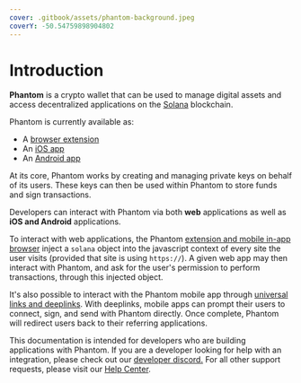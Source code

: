 ```yaml
---
cover: .gitbook/assets/phantom-background.jpeg
coverY: -50.54759898904802
---
```


# Introduction

**Phantom** is a crypto wallet that can be used to manage digital assets and access decentralized applications on the [Solana](https://solana.com/) blockchain.&#x20;

Phantom is currently available as:

* A [browser extension](https://phantom.app/download)
* An [iOS app](https://apps.apple.com/us/app/phantom-solana-wallet/id1598432977)
* An [Android app](https://play.google.com/store/apps/details?id=app.phantom)

At its core, Phantom works by creating and managing private keys on behalf of its users. These keys can then be used within Phantom to store funds and sign transactions.&#x20;

Developers can interact with Phantom via both **web** applications as well as **iOS and Android** applications.

To interact with web applications, the Phantom [extension and mobile in-app browser](integrating/extension-and-in-app-browser-web-apps/) inject a `solana` object into the javascript context of every site the user visits (provided that site is using `https://`). A given web app may then interact with Phantom, and ask for the user's permission to perform transactions, through this injected object.

It's also possible to interact with the Phantom mobile app through [universal links and deeplinks](integrating/deeplinks-ios-and-android/). With deeplinks, mobile apps can prompt their users to connect, sign, and send with Phantom directly. Once complete, Phantom will redirect users back to their referring applications.

This documentation is intended for developers who are building applications with Phantom. If you are a developer looking for help with an integration, please check out our [developer discord.](https://discord.gg/j5Dp7ztzvW) For all other support requests, please visit our [Help Center](https://help.phantom.app/).

